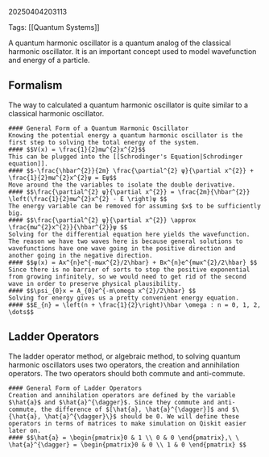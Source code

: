 20250404203113

Tags: [[Quantum Systems]]

A quantum harmonic oscillator is a quantum analog of the classical harmonic oscillator. It is an important concept used to model wavefunction and energy of a particle.

## Formalism
The way to calculated a quantum harmonic oscillator is quite similar to a classical harmonic oscillator.
```ad-formula
#### General Form of a Quantum Harmonic Oscillator
Knowing the potential energy a quantum harmonic oscillator is the first step to solving the total energy of the system.
#### $$V(x) = \frac{1}{2}mω^{2}x^{2}$$
This can be plugged into the [[Schrodinger's Equation|Schrodinger equation]].
#### $$-\frac{\hbar^{2}}{2m} \frac{\partial^{2} ψ}{\partial x^{2}} + \frac{1}{2}mω^{2}x^{2}ψ = Eψ$$
Move around the the variables to isolate the double derivative.
#### $$\frac{\partial^{2} ψ}{\partial x^{2}} = \frac{2m}{\hbar^{2}} \left(\frac{1}{2}mω^{2}x^{2} - E \right)ψ $$
The energy variable can be removed for assuming $x$ to be sufficiently big.
#### $$\frac{\partial^{2} ψ}{\partial x^{2}} \approx \frac{mω^{2}x^{2}}{\hbar^{2}}ψ $$
Solving for the differential equation here yields the wavefunction. The reason we have two waves here is because general solutions to wavefunctions have one wave going in the positive direction and another going in the negative direction.
#### $$ψ(x) = Ax^{n}e^{-mωx^{2}/2\hbar} + Bx^{n}e^{mωx^{2}/2\hbar} $$
Since there is no barrier of sorts to stop the positive exponential from growing infinitely, so we would need to get rid of the second wave in order to preserve physical plausibility.
#### $$\psi_{0}x = A_{0}e^{-m\omega x^{2}/2\hbar} $$
Solving for energy gives us a pretty convenient energy equation.
#### $$E_{n} = \left(n + \frac{1}{2}\right)\hbar \omega : n = 0, 1, 2, \dots$$
```

## Ladder Operators
The ladder operator method, or algebraic method, to solving quantum harmonic oscillators uses two operators, the creation and annihilation operators. The two operators should both commute and anti-commute. 
```ad-formula
#### General Form of Ladder Operators
Creation and annihilation operators are defined by the variable $\hat{a}$ and $\hat{a}^{\dagger}$. Since they commute and anti-commute, the difference of $[\hat{a}, \hat{a}^{\dagger}]$ and $\{\hat{a}, \hat{a}^{\dagger}\}$ should be 0. We will define these operators in terms of matrices to make simulation on Qiskit easier later on.
#### $$\hat{a} = \begin{pmatrix}0 & 1 \\ 0 & 0 \end{pmatrix},\ \ \hat{a}^{\dagger} = \begin{pmatrix}0 & 0 \\ 1 & 0 \end{pmatrix} $$
```

